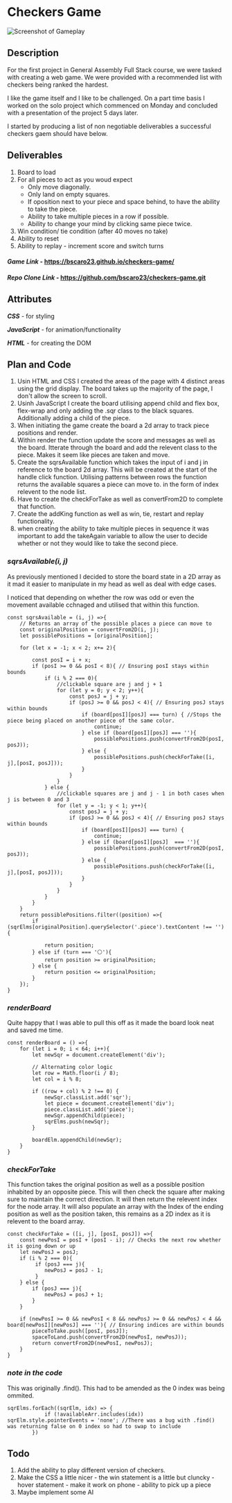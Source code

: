 # Checkers Game
<img src='images/Screenshot 2024-09-23 at 21.07.42.png' alt="Screenshot of Gameplay">

## Description

For the first project in General Assembly Full Stack course, we were tasked with creating a web game. We were provided with a recommended list with checkers being ranked the hardest. 

I like the game itself and I like to be challenged. On a part time basis I worked on the solo project which commenced on Monday and concluded with a presentation of the project 5 days later.

I started by producing a list of non negotiable deliverables a successful checkers gaem should have below.

## Deliverables

1. Board to load
2. For all pieces to act as you woud expect
    * Only move diagonally.
    * Only land on empty squares.
    * If oposition next to your piece and space behind, to have the ability to take the piece.
    * Ability to take multiple pieces in a row if possible.
    * Ability to change your mind by clicking same piece twice.
3. Win condition/ tie condition (after 40 moves no take)
4. Ability to reset 
5. Ability to replay - increment score and switch turns

#### ***Game Link*** -  https://bscaro23.github.io/checkers-game/
#### ***Repo Clone Link*** - https://github.com/bscaro23/checkers-game.git
## Attributes

***CSS*** - for styling

***JavaScript*** - for animation/functionality

***HTML*** - for creating the DOM

## Plan and Code
1. Usin HTML and CSS I created the areas of the page with 4 distinct areas using the grid display. The board takes up the majority of the page, I don't allow the screen to scroll. 
2. Usinh JavaScript I create the board utilising append child and flex box, flex-wrap and only adding the .sqr class to the black squares. Additionally adding a child of the piece.
3. When initiating the game create the board a 2d array to track piece positions and render.
4. Within render the function update the score and messages as well as the board. Itterate through the board and add the relevent class to the piece. Makes it seem like pieces are taken and move.
5. Create the sqrsAvailable function which takes the input of i and j in reference to the board 2d array. This will be created at the start of the handle click function. Utilising patterns between rows the function returns the available squares a piece can move to. in the form of index relevent to the node list.
6. Have to create the checkForTake as well as convertFrom2D to complete that function.
7. Create the addKing function as well as win, tie, restart and replay functionality.
8. when creating the ability to take multiple pieces in sequence it was important to add the takeAgain variable to allow the user to decide whether or not they would like to take the second piece. 

### ***sqrsAvailable(i, j)***

As previously mentioned I decided to store the board state in a 2D array as it mad it easier to manipulate in my head as well as deal with edge cases.

I noticed that depending on whether the row was odd or even the movement available cchnaged and utilised that within this function.
 
```
const sqrsAvailable = (i, j) =>{
    // Returns an array of the possible places a piece can move to
    const originalPosition = convertFrom2D(i, j);
    let possiblePositions = [originalPosition];

    for (let x = -1; x < 2; x+= 2){

        const posI = i + x;
        if (posI >= 0 && posI < 8){ // Ensuring posI stays within bounds
            if (i % 2 === 0){
                //clickable square are j and j + 1
                for (let y = 0; y < 2; y++){
                    const posJ = j + y;
                    if (posJ >= 0 && posJ < 4){ // Ensuring posJ stays within bounds
                        if (board[posI][posJ] === turn) { //Stops the piece being placed on another piece of the same color.
                            continue;
                        } else if (board[posI][posJ] === ''){
                            possiblePositions.push(convertFrom2D(posI, posJ));
                        } else {
                            possiblePositions.push(checkForTake([i, j],[posI, posJ]));
                        }
                    }
                }
            } else {
                //clickable squares are j and j - 1 in both cases when j is between 0 and 3
                for (let y = -1; y < 1; y++){
                    const posJ = j + y;
                    if (posJ >= 0 && posJ < 4){ // Ensuring posJ stays within bounds
                        if (board[posI][posJ] === turn) {
                            continue;
                        } else if (board[posI][posJ]  === ''){
                            possiblePositions.push(convertFrom2D(posI, posJ));
                        } else {
                            possiblePositions.push(checkForTake([i, j],[posI, posJ]));
                        }
                    }
                }
            }
        }
    }
    return possiblePositions.filter((position) =>{
        if (sqrElms[originalPosition].querySelector('.piece').textContent !== ''){
            
            return position;
        } else if (turn === '⚪️'){
            return position >= originalPosition;
        } else {
            return position <= originalPosition;
        }
    });
}
```

### ***renderBoard***
Quite happy that I was able to pull this off as it made the board look neat and saved me time.

```
const renderBoard = () =>{
    for (let i = 0; i < 64; i++){
        let newSqr = document.createElement('div');

        // Alternating color logic
        let row = Math.floor(i / 8);
        let col = i % 8;

        if ((row + col) % 2 !== 0) {
            newSqr.classList.add('sqr');
            let piece = document.createElement('div');
            piece.classList.add('piece');
            newSqr.appendChild(piece);
            sqrElms.push(newSqr);
        } 

        boardElm.appendChild(newSqr);
    }
}
```
### ***checkForTake***
This function takes the original position as well as a possible position inhabited by an opposite piece. This will then check the square after making sure to maintain the correct direction. It will then return the relevent index for the node array. It will also populate an array with the Index of the ending position as well as the position taken, this remains as a 2D index as it is relevent to the board array.
```
const checkForTake = ([i, j], [posI, posJ]) =>{
    const newPosI = posI + (posI - i); // Checks the next row whether it is going down or up 
    let newPosJ = posJ;
    if (i % 2 === 0){
         if (posJ === j){
            newPosJ = posJ - 1;
         }
    } else {
        if (posJ === j){
            newPosJ = posJ + 1;
        }
    }
   
    if (newPosI >= 0 && newPosI < 8 && newPosJ >= 0 && newPosJ < 4 && board[newPosI][newPosJ] === ''){ // Ensuring indices are within bounds
        pieceToTake.push([posI, posJ]);
        spaceToLand.push(convertFrom2D(newPosI, newPosJ));
        return convertFrom2D(newPosI, newPosJ);
    }
}
```

### ***note in the code***
This was originally .find(). This had to be amended as the 0 index was being ommited.
```
sqrElms.forEach((sqrElm, idx) => {
            if (!availableArr.includes(idx)) sqrElm.style.pointerEvents = 'none'; //There was a bug with .find() was returning false on 0 index so had to swap to include
        })

```

## Todo

1. Add the ability to play different version of checkers.
2. Make the CSS a little nicer - the win statement is a little but cluncky -hover statement - make it work on phone - ability to pick up a piece
3. Maybe implement some AI 
